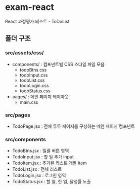 # exam-react

React 과정평가 테스트 - ToDoList

## 폴더 구조

### src/assets/css/

- components/ : 컴포넌트별 CSS 스타일 파일 모음
  - todoBtns.css
  - todoInput.css
  - todoList.css
  - todoLogin.css
  - todoStatus.css
- pages/ : 메인 페이지 레이아웃
  - main.css

### src/pages

- TodoPage.jsx : 전체 투두 페이지를 구성하는 메인 페이지 컴포넌트

### src/components

- TodoBtns.jsx : 일괄 버튼 영역
- TodoInput.jsx : 할 일 추가 input
- TodoItem.jsx : 추가된 리스트 개별 item
- TodoList.jsx : 전체 리스트
- TodoLogin.jsx : 로그인 영역
- TodoStatus.jsx : 할 일, 한 일, 달성률 노출
